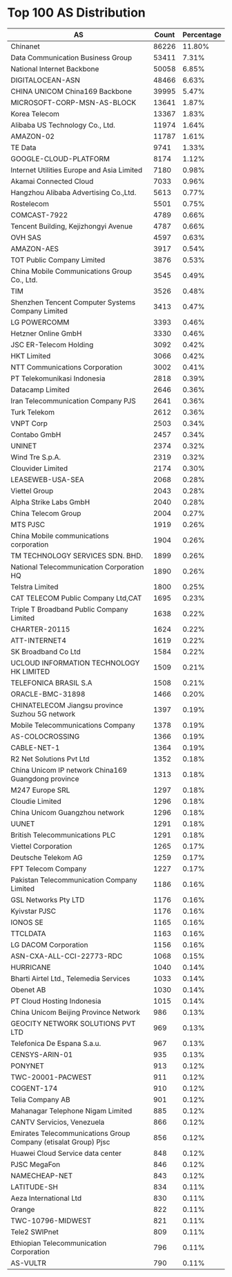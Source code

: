 # Top 100 AS Distribution
| AS | Count | Percentage |
|----|----|----|
| Chinanet | 86226 | 11.80% |
| Data Communication Business Group | 53411 | 7.31% |
| National Internet Backbone | 50058 | 6.85% |
| DIGITALOCEAN-ASN | 48466 | 6.63% |
| CHINA UNICOM China169 Backbone | 39995 | 5.47% |
| MICROSOFT-CORP-MSN-AS-BLOCK | 13641 | 1.87% |
| Korea Telecom | 13367 | 1.83% |
| Alibaba US Technology Co., Ltd. | 11974 | 1.64% |
| AMAZON-02 | 11787 | 1.61% |
| TE Data | 9741 | 1.33% |
| GOOGLE-CLOUD-PLATFORM | 8174 | 1.12% |
| Internet Utilities Europe and Asia Limited | 7180 | 0.98% |
| Akamai Connected Cloud | 7033 | 0.96% |
| Hangzhou Alibaba Advertising Co.,Ltd. | 5613 | 0.77% |
| Rostelecom | 5501 | 0.75% |
| COMCAST-7922 | 4789 | 0.66% |
| Tencent Building, Kejizhongyi Avenue | 4787 | 0.66% |
| OVH SAS | 4597 | 0.63% |
| AMAZON-AES | 3917 | 0.54% |
| TOT Public Company Limited | 3876 | 0.53% |
| China Mobile Communications Group Co., Ltd. | 3545 | 0.49% |
| TIM | 3526 | 0.48% |
| Shenzhen Tencent Computer Systems Company Limited | 3413 | 0.47% |
| LG POWERCOMM | 3393 | 0.46% |
| Hetzner Online GmbH | 3330 | 0.46% |
| JSC ER-Telecom Holding | 3092 | 0.42% |
| HKT Limited | 3066 | 0.42% |
| NTT Communications Corporation | 3002 | 0.41% |
| PT Telekomunikasi Indonesia | 2818 | 0.39% |
| Datacamp Limited | 2646 | 0.36% |
| Iran Telecommunication Company PJS | 2641 | 0.36% |
| Turk Telekom | 2612 | 0.36% |
| VNPT Corp | 2503 | 0.34% |
| Contabo GmbH | 2457 | 0.34% |
| UNINET | 2374 | 0.32% |
| Wind Tre S.p.A. | 2319 | 0.32% |
| Clouvider Limited | 2174 | 0.30% |
| LEASEWEB-USA-SEA | 2068 | 0.28% |
| Viettel Group | 2043 | 0.28% |
| Alpha Strike Labs GmbH | 2040 | 0.28% |
| China Telecom Group | 2004 | 0.27% |
| MTS PJSC | 1919 | 0.26% |
| China Mobile communications corporation | 1904 | 0.26% |
| TM TECHNOLOGY SERVICES SDN. BHD. | 1899 | 0.26% |
| National Telecommunication Corporation HQ | 1890 | 0.26% |
| Telstra Limited | 1800 | 0.25% |
| CAT TELECOM Public Company Ltd,CAT | 1695 | 0.23% |
| Triple T Broadband Public Company Limited | 1638 | 0.22% |
| CHARTER-20115 | 1624 | 0.22% |
| ATT-INTERNET4 | 1619 | 0.22% |
| SK Broadband Co Ltd | 1584 | 0.22% |
| UCLOUD INFORMATION TECHNOLOGY HK LIMITED | 1509 | 0.21% |
| TELEFONICA BRASIL S.A | 1508 | 0.21% |
| ORACLE-BMC-31898 | 1466 | 0.20% |
| CHINATELECOM Jiangsu province Suzhou 5G network | 1397 | 0.19% |
| Mobile Telecommunications Company | 1378 | 0.19% |
| AS-COLOCROSSING | 1366 | 0.19% |
| CABLE-NET-1 | 1364 | 0.19% |
| R2 Net Solutions Pvt Ltd | 1352 | 0.18% |
| China Unicom IP network China169 Guangdong province | 1313 | 0.18% |
| M247 Europe SRL | 1297 | 0.18% |
| Cloudie Limited | 1296 | 0.18% |
| China Unicom Guangzhou network | 1296 | 0.18% |
| UUNET | 1291 | 0.18% |
| British Telecommunications PLC | 1291 | 0.18% |
| Viettel Corporation | 1265 | 0.17% |
| Deutsche Telekom AG | 1259 | 0.17% |
| FPT Telecom Company | 1227 | 0.17% |
| Pakistan Telecommunication Company Limited | 1186 | 0.16% |
| GSL Networks Pty LTD | 1176 | 0.16% |
| Kyivstar PJSC | 1176 | 0.16% |
| IONOS SE | 1165 | 0.16% |
| TTCLDATA | 1163 | 0.16% |
| LG DACOM Corporation | 1156 | 0.16% |
| ASN-CXA-ALL-CCI-22773-RDC | 1068 | 0.15% |
| HURRICANE | 1040 | 0.14% |
| Bharti Airtel Ltd., Telemedia Services | 1033 | 0.14% |
| Obenet AB | 1030 | 0.14% |
| PT Cloud Hosting Indonesia | 1015 | 0.14% |
| China Unicom Beijing Province Network | 986 | 0.13% |
| GEOCITY NETWORK SOLUTIONS PVT LTD | 969 | 0.13% |
| Telefonica De Espana S.a.u. | 967 | 0.13% |
| CENSYS-ARIN-01 | 935 | 0.13% |
| PONYNET | 913 | 0.12% |
| TWC-20001-PACWEST | 911 | 0.12% |
| COGENT-174 | 910 | 0.12% |
| Telia Company AB | 901 | 0.12% |
| Mahanagar Telephone Nigam Limited | 885 | 0.12% |
| CANTV Servicios, Venezuela | 866 | 0.12% |
| Emirates Telecommunications Group Company (etisalat Group) Pjsc | 856 | 0.12% |
| Huawei Cloud Service data center | 848 | 0.12% |
| PJSC MegaFon | 846 | 0.12% |
| NAMECHEAP-NET | 843 | 0.12% |
| LATITUDE-SH | 834 | 0.11% |
| Aeza International Ltd | 830 | 0.11% |
| Orange | 822 | 0.11% |
| TWC-10796-MIDWEST | 821 | 0.11% |
| Tele2 SWIPnet | 809 | 0.11% |
| Ethiopian Telecommunication Corporation | 796 | 0.11% |
| AS-VULTR | 790 | 0.11% |
